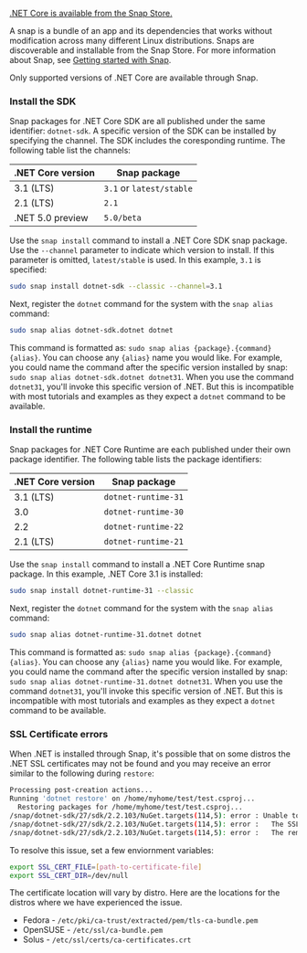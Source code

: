 
[.NET Core is available from the Snap Store.](https://snapcraft.io/dotnet-sdk)

A snap is a bundle of an app and its dependencies that works without modification across many different Linux distributions. Snaps are discoverable and installable from the Snap Store. For more information about Snap, see [Getting started with Snap](https://snapcraft.io/docs/getting-started).

Only supported versions of .NET Core are available through Snap.

### Install the SDK

Snap packages for .NET Core SDK are all published under the same identifier: `dotnet-sdk`. A specific version of the SDK can be installed by specifying the channel. The SDK includes the coresponding runtime. The following table list the channels:

| .NET Core version | Snap package             |
|-------------------|--------------------------|
| 3.1 (LTS)         | `3.1` or `latest/stable` |
| 2.1 (LTS)         | `2.1`                    |
| .NET 5.0 preview  | `5.0/beta`               |

Use the `snap install` command to install a .NET Core SDK snap package. Use the `--channel` parameter to indicate which version to install. If this parameter is omitted, `latest/stable` is used. In this example, `3.1` is specified:

```bash
sudo snap install dotnet-sdk --classic --channel=3.1
```

Next, register the `dotnet` command for the system with the `snap alias` command:

```bash
sudo snap alias dotnet-sdk.dotnet dotnet
```

This command is formatted as: `sudo snap alias {package}.{command} {alias}`. You can choose any `{alias}` name you would like. For example, you could name the command after the specific version installed by snap: `sudo snap alias dotnet-sdk.dotnet dotnet31`. When you use the command `dotnet31`, you'll invoke this specific version of .NET. But this is incompatible with most tutorials and examples as they expect a `dotnet` command to be available.

### Install the runtime

Snap packages for .NET Core Runtime are each published under their own package identifier. The following table lists the package identifiers:

| .NET Core version | Snap package        |
|-------------------|---------------------|
| 3.1 (LTS)         | `dotnet-runtime-31` |
| 3.0               | `dotnet-runtime-30` |
| 2.2               | `dotnet-runtime-22` |
| 2.1 (LTS)         | `dotnet-runtime-21` |

Use the `snap install` command to install a .NET Core Runtime snap package. In this example, .NET Core 3.1 is installed:

```bash
sudo snap install dotnet-runtime-31 --classic
```

Next, register the `dotnet` command for the system with the `snap alias` command:

```bash
sudo snap alias dotnet-runtime-31.dotnet dotnet
```

This command is formatted as: `sudo snap alias {package}.{command} {alias}`. You can choose any `{alias}` name you would like. For example, you could name the command after the specific version installed by snap: `sudo snap alias dotnet-runtime-31.dotnet dotnet31`. When you use the command `dotnet31`, you'll invoke this specific version of .NET. But this is incompatible with most tutorials and examples as they expect a `dotnet` command to be available.

### SSL Certificate errors

When .NET is installed through Snap, it's possible that on some distros the .NET SSL certificates may not be found and you may receive an error similar to the following during `restore`:

```bash
Processing post-creation actions...
Running 'dotnet restore' on /home/myhome/test/test.csproj...
  Restoring packages for /home/myhome/test/test.csproj...
/snap/dotnet-sdk/27/sdk/2.2.103/NuGet.targets(114,5): error : Unable to load the service index for source https://api.nuget.org/v3/index.json. [/home/myhome/test/test.csproj]
/snap/dotnet-sdk/27/sdk/2.2.103/NuGet.targets(114,5): error :   The SSL connection could not be established, see inner exception. [/home/myhome/test/test.csproj]
/snap/dotnet-sdk/27/sdk/2.2.103/NuGet.targets(114,5): error :   The remote certificate is invalid according to the validation procedure. [/home/myhome/test/test.csproj]
```

To resolve this issue, set a few enviornment variables:

```bash
export SSL_CERT_FILE=[path-to-certificate-file]
export SSL_CERT_DIR=/dev/null
```

The certificate location will vary by distro. Here are the locations for the distros where we have experienced the issue.

* Fedora - `/etc/pki/ca-trust/extracted/pem/tls-ca-bundle.pem`
* OpenSUSE - `/etc/ssl/ca-bundle.pem`
* Solus - `/etc/ssl/certs/ca-certificates.crt`
